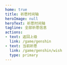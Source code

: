 ```yaml
---
home: true
title: 祈愿时间轴
heroImage: null
heroText: 祈愿时间轴
tagline: 全部祈愿信息
actions:
- text: 返回上级
  link: /game/genshin
- text: 当前祈愿
  link: /game/genshin/wish
  type: primary
---
```



<GenshinTimeline />

<script setup lang="ts">
import GenshinTimeline from "@GenshinTimeline";
</script>

<style>
.home.project{
  max-width: unset !important;
}
.hero-info {
  text-align: center !important;
}
</style>